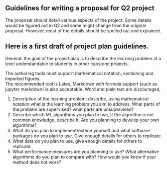 ## Guidelines for writing a proposal for Q2 project

The proposal should detail various aspects of the project. 
Some details would be figured out in Q2 and some might change from the original proposal. However, most of the details should be spelled out and explained.

## Here is a first draft of project plan guidelines.

General: the goal of the project plan is to describe the learning problem at a 
level understandable to students in other capstone projects.

The authoring tools must support mathematical notation,  sectioning and imported figures.  
The recommended tool is Latex, Markdown with formula support (such as jupyter markdown) is also acceptable.
Word and plain text are discouraged,

1. Description of the learning problem:  describe, using mathematical notation what is the learning problem you aim to address. What parts of the problem are supervised? what parts are unsupervised?
2. Describe which ML algorithms you plan to use, if the algorithm is not common knowledge, describe it. Are you planning to develop your own algorithms?
3. What do you plan to implement/extend yourself and what software packages do you plan to use. Give enough details for others to replicate.
4. What data do you plan to use, give enough details for others to replicate.
5. What performance measures are you planning to use? What alternative algorithms do you plan to compare with?  How would you know if your method does not work?

